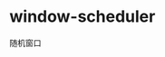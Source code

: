 # window-scheduler
随机窗口

<!-- Auto-update: 2025-10-03T13:58:52.890438 -->

<!-- Auto-update: 2025-10-05T18:13:48.501840 -->

<!-- Auto-update: 2025-10-06T16:37:38.627136 -->

<!-- Auto-update: 2025-10-09T23:30:03.397785 -->

<!-- Auto-update: 2025-10-12T09:32:55.962091 -->

<!-- Auto-update: 2025-10-13T00:19:29.251733 -->

<!-- Auto-update: 2025-10-14T00:07:30.793608 -->

<!-- Auto-update: 2025-10-14T00:51:43.436302 -->

<!-- Auto-update: 2025-10-14T03:35:12.594657 -->

<!-- Auto-update: 2025-10-14T16:00:30.585287 -->

<!-- Auto-update: 2025-10-15T11:32:26.101569 -->
